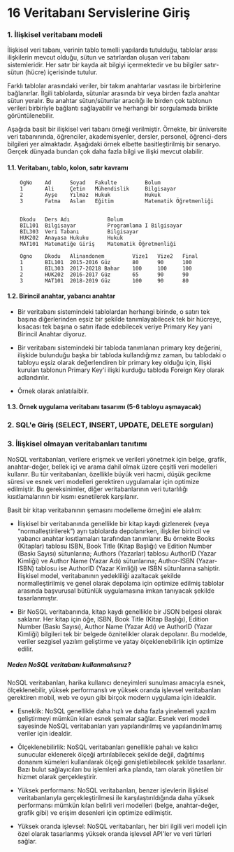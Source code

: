 # 16 Veritabanı Servislerine Giriş

### 1. İlişkisel veritabanı modeli
İlişkisel veri tabanı, verinin tablo temelli yapılarda tutulduğu, tablolar arası ilişkilerin mevcut olduğu, sütun ve satırlardan oluşan veri tabanı sistemleridir. Her satır bir kayda ait bilgiyi içermektedir ve bu bilgiler satır-sütun (hücre) içerisinde tutulur.

Farklı tablolar arasındaki veriler, bir takım anahtarlar vasıtası ile birbirlerine bağlanırlar. İlgili tablolarda, sütunlar arasında bir veya birden fazla anahtar sütun yeralır. Bu anahtar sütun/sütunlar aracılığı ile birden çok tablonun verileri birbiriyle bağlantı sağlayabilir ve herhangi bir sorgulamada birlikte görüntülenebilir.

Aşağıda basit bir ilişkisel veri tabanı örneği verilmiştir. Örnekte, bir üniversite veri tabanınında, öğrenciler, akademisyenler, dersler, personel, öğrenci-ders bilgileri yer almaktadır. Aşağıdaki örnek elbette basitleştirilmiş bir senaryo. Gerçek dünyada bundan çok daha fazla bilgi ve ilişki mevcut olabilir.

#### 1.1. Veritabanı, tablo, kolon, satır kavramı

        OgNo 	Ad 	  	Soyad 	Fakulte 		Bolum
        1 		Ali 	Çetin 	Mühendislik 	Bilgisayar
        2 		Ayşe 	Yılmaz 	Hukuk 			Hukuk
        3 		Fatma 	Aslan 	Eğitim 			Matematik Öğretmenliği 


        Dkodu 	Ders Adı 			Bolum
        BIL101 	Bilgisayar 			Programlama I Bilgisayar
        BIL303 	Veri Tabanı 		Bilgisayar
        HUK202 	Anayasa Hukuku 		Hukuk
        MAT101 	Matematiğe Giriş 	Matematik Öğretmenliği 

        Ogno 	Dkodu 	Alinandonem  		Vize1 	Vize2 	Final
        1 		BIL101 	2015-2016 Güz 		80 		90 		100
        1 		BIL303 	2017-20218 Bahar	100 	100 	100
        2 		HUK202 	2016-2017 Güz 		65 		90 		90
        3 		MAT101 	2018-2019 Güz 		100 	90 		80


#### 1.2. Birincil anahtar, yabancı anahtar

- Bir veritabanı sistemindeki tablolardan herhangi birinde, o satırı tek başına diğerlerinden eşsiz bir şekilde tanımlayabilecek tek bir hücreye, kısacası tek başına o satırı ifade edebilecek veriye Primary Key yani Birincil Anahtar diyoruz.

- Bir veritabanı sistemindeki bir tabloda tanımlanan primary key değerini, ilişkide bulunduğu başka bir tabloda kullandığımız zaman, bu tablodaki o tabloyu eşsiz olarak değerlendiren bir primary key olduğu için, ilişki kurulan tablonun Primary Key'i ilişki kurduğu tabloda Foreign Key olarak adlandırılır.

- Örnek olarak anlatılaiblir.

#### 1.3. Örnek uygulama veritabanı tasarımı (5-6 tabloyu aşmayacak)             

### 2. SQL'e Giriş (SELECT, INSERT, UPDATE, DELETE sorguları)                    

### 3. İlişkisel olmayan veritabanları tanıtımı                                

NoSQL veritabanları, verilere erişmek ve verileri yönetmek için belge, grafik, anahtar-değer, bellek içi ve arama dahil olmak üzere çeşitli veri modelleri kullanır. Bu tür veritabanları, özellikle büyük veri hacmi, düşük gecikme süresi ve esnek veri modelleri gerektiren uygulamalar için optimize edilmiştir. Bu gereksinimler, diğer veritabanlarının veri tutarlılığı kısıtlamalarının bir kısmı esnetilerek karşılanır.

Basit bir kitap veritabanının şemasını modelleme örneğini ele alalım:

- İlişkisel bir veritabanında genellikle bir kitap kaydı gizlenerek (veya “normalleştirilerek”) ayrı tablolarda depolanırken, ilişkiler birincil ve yabancı anahtar kısıtlamaları tarafından tanımlanır. Bu örnekte Books (Kitaplar) tablosu ISBN, Book Title (Kitap Başlığı) ve Edition Number (Baskı Sayısı) sütunlarına; Authors (Yazarlar) tablosu AuthorID (Yazar Kimliği) ve Author Name (Yazar Adı) sütunlarına; Author-ISBN (Yazar-ISBN) tablosu ise AuthorID (Yazar Kimliği) ve ISBN sütunlarına sahiptir. İlişkisel model, veritabanının yedekliliği azaltacak şekilde normalleştirilmiş ve genel olarak depolama için optimize edilmiş tablolar arasında başvurusal bütünlük uygulamasına imkan tanıyacak şekilde tasarlanmıştır.

- Bir NoSQL veritabanında, kitap kaydı genellikle bir JSON belgesi olarak saklanır. Her kitap için öğe, ISBN, Book Title (Kitap Başlığı), Edition Number (Baskı Sayısı), Author Name (Yazar Adı) ve AuthorID (Yazar Kimliği) bilgileri tek bir belgede öznitelikler olarak depolanır. Bu modelde, veriler sezgisel yazılım geliştirme ve yatay ölçeklenebilirlik için optimize edilir.

##### Neden NoSQL veritabanı kullanmalısınız?

NoSQL veritabanları, harika kullanıcı deneyimleri sunulması amacıyla esnek, ölçeklenebilir, yüksek performanslı ve yüksek oranda işlevsel veritabanları gerektiren mobil, web ve oyun gibi birçok modern uygulama için idealdir.

- Esneklik: NoSQL genellikle daha hızlı ve daha fazla yinelemeli yazılım geliştirmeyi mümkün kılan esnek şemalar sağlar. Esnek veri modeli sayesinde NoSQL veritabanları yarı yapılandırılmış ve yapılandırılmamış veriler için idealdir.

- Ölçeklenebilirlik: NoSQL veritabanları genellikle pahalı ve kalıcı sunucular eklenerek ölçeği artırılabilecek şekilde değil, dağıtılmış donanım kümeleri kullanılarak ölçeği genişletilebilecek şekilde tasarlanır. Bazı bulut sağlayıcıları bu işlemleri arka planda, tam olarak yönetilen bir hizmet olarak gerçekleştirir.

- Yüksek performans: NoSQL veritabanları, benzer işlevlerin ilişkisel veritabanlarıyla gerçekleştirilmesi ile karşılaştırıldığında daha yüksek performansı mümkün kılan belirli veri modelleri (belge, anahtar-değer, grafik gibi) ve erişim desenleri için optimize edilmiştir.

- Yüksek oranda işlevsel: NoSQL veritabanları, her biri ilgili veri modeli için özel olarak tasarlanmış yüksek oranda işlevsel API'ler ve veri türleri sağlar.


